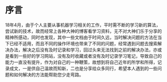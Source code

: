 # 序言

18年4月，由于个人主要从事机器学习相关的工作，平时需不断的学习新的算法，尝试新的技术，故而经常上各种大神的博客看学习资料，无不对大神们乐于分享的精神所感动，同时也发现，其中一些文档由于时间久远，当时解决问题的方法在当下已经不适用，而且不同的操作环境也带来了不同的问题，经常遇到问题去搜索解决办法，解决之后没有及时记录和学习，回过头来无法找到之前的解决办法，亦或是看到一些好的学习网站，没有及时收藏或者没有及时记录学习笔记，导致自己的能力一直没有提升，作为对自己的一种鞭策，故想到将自己近年的所学和所得，记录成文，一是供自己温故而知新，二也是分享给众多同行，希望本人遇到的一些问题和如何解决的方法能帮助您少走弯路。
